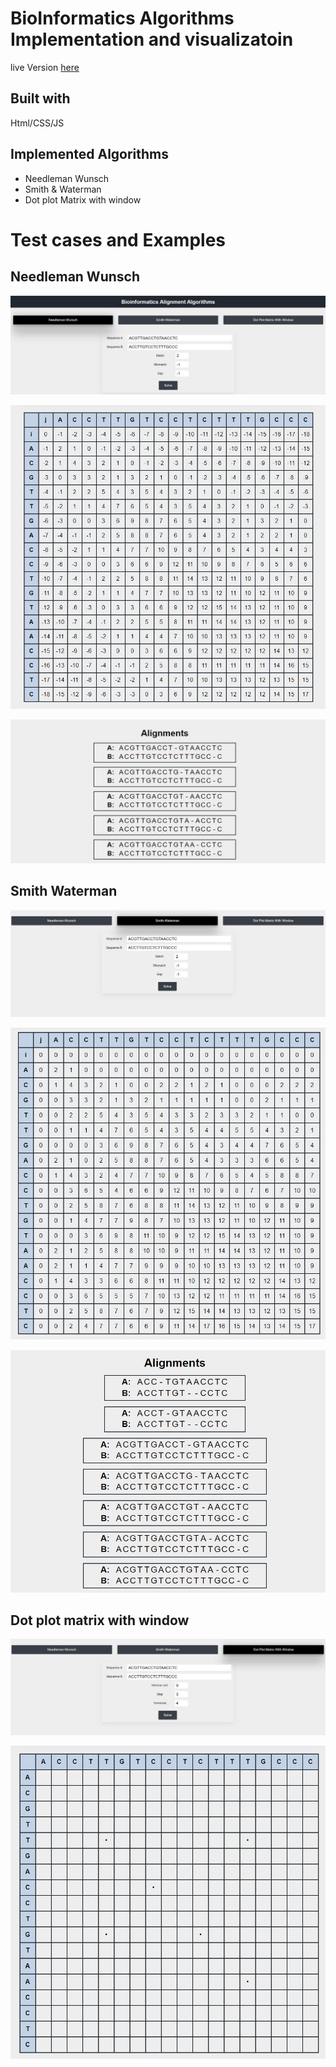 # BioInformatics Algorithms Implementation and visualizatoin

live Version [here](https://)

## Built with
Html/CSS/JS

## Implemented Algorithms

-   Needleman Wunsch
-   Smith &amp; Waterman
-   Dot plot Matrix with window


# Test cases and Examples

## Needleman Wunsch

![Needleman Wunsch inputs](screenshots/needle_inputs.jpg)

![Needleman Wunsch matrix](screenshots/needle-matrix.jpg)

![Needleman Wunsch alignments](screenshots/needle-aligns.jpg)

## Smith Waterman

![Smith Waterman inputs](screenshots/smith_inputs.jpg)

![Smith Waterman matrix](screenshots/smith-matrix.jpg)

![Smith Waterman alignments](screenshots/smith-aligns.jpg)

## Dot plot matrix with window

![Dot Plot matrix with window inputs](screenshots/dotwindow_inputs.jpg)

![Dot Plot matrix with window matrix](screenshots/dotwindow-matrix.jpg)


